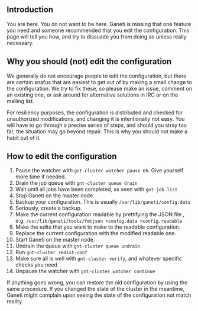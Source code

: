 ## Introduction ##

You are here. You do not want to be here. Ganeti is missing that one feature you need and someone recommended that you edit the configuration. This page will tell you how, and try to dissuade you from doing so unless really necessary.

## Why you should (not) edit the configuration ##

We generally do not encourage people to edit the configuration, but there are certain snafus that are easiest to get out of by making a small change to the configuration. We try to fix these, so please make an issue, comment on an existing one, or ask around for alternative solutions in IRC or on the mailing list.

For resiliency purposes, the configuration is distributed and checked for unauthorized modifications, and changing it is intentionally not easy. You will have to go through a precise series of steps, and should you stray too far, the situation may go beyond repair. This is why you should not make a habit out of it.

## How to edit the configuration ##

  1. Pause the watcher with `gnt-cluster watcher pause 6h`. Give yourself more time if needed.
  1. Drain the job queue with `gnt-cluster queue drain`
  1. Wait until all jobs have been completed, as seen with `gnt-job list`
  1. Stop Ganeti on the master node.
  1. Backup your configuration. This is usually `/var/lib/ganeti/config.data`
  1. Seriously, create a backup.
  1. Make the current configuration readable by prettifying the JSON file  , e.g. `/usr/lib/ganeti/tools/fmtjson <config.data >config.readable`
  1. Make the edits that you want to make to the readable configuration.
  1. Replace the current configuration with the modified readable one.
  1. Start Ganeti on the master node.
  1. Undrain the queue with `gnt-cluster queue undrain`
  1. Run `gnt-cluster redist-conf`
  1. Make sure all is well with `gnt-cluster verify`, and whatever specific checks you need
  1. Unpause the watcher with `gnt-cluster watcher continue`

If anything goes wrong, you can restore the old configuration by using the same procedure. If you changed the state of the cluster in the meantime, Ganeti might complain upon seeing the state of the configuration not match reality.
